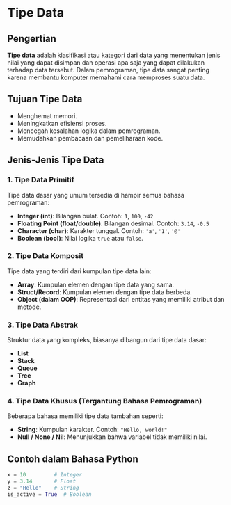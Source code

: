 # Tipe Data

## Pengertian
**Tipe data** adalah klasifikasi atau kategori dari data yang menentukan jenis nilai yang dapat disimpan dan operasi apa saja yang dapat dilakukan terhadap data tersebut. Dalam pemrograman, tipe data sangat penting karena membantu komputer memahami cara memproses suatu data.

## Tujuan Tipe Data
- Menghemat memori.
- Meningkatkan efisiensi proses.
- Mencegah kesalahan logika dalam pemrograman.
- Memudahkan pembacaan dan pemeliharaan kode.

## Jenis-Jenis Tipe Data

### 1. Tipe Data Primitif
Tipe data dasar yang umum tersedia di hampir semua bahasa pemrograman:

- **Integer (int)**: Bilangan bulat. Contoh: `1`, `100`, `-42`
- **Floating Point (float/double)**: Bilangan desimal. Contoh: `3.14`, `-0.5`
- **Character (char)**: Karakter tunggal. Contoh: `'a'`, `'1'`, `'@'`
- **Boolean (bool)**: Nilai logika `true` atau `false`.

### 2. Tipe Data Komposit
Tipe data yang terdiri dari kumpulan tipe data lain:

- **Array**: Kumpulan elemen dengan tipe data yang sama.
- **Struct/Record**: Kumpulan elemen dengan tipe data berbeda.
- **Object (dalam OOP)**: Representasi dari entitas yang memiliki atribut dan metode.

### 3. Tipe Data Abstrak
Struktur data yang kompleks, biasanya dibangun dari tipe data dasar:

- **List**
- **Stack**
- **Queue**
- **Tree**
- **Graph**

### 4. Tipe Data Khusus (Tergantung Bahasa Pemrograman)
Beberapa bahasa memiliki tipe data tambahan seperti:

- **String**: Kumpulan karakter. Contoh: `"Hello, world!"`
- **Null / None / Nil**: Menunjukkan bahwa variabel tidak memiliki nilai.

## Contoh dalam Bahasa Python
```python
x = 10         # Integer
y = 3.14       # Float
z = "Hello"    # String
is_active = True  # Boolean
